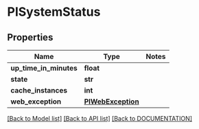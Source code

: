 # PISystemStatus

## Properties
Name | Type | Notes
------------ | ------------- | -------------
**up_time_in_minutes** | **float**
**state** | **str**
**cache_instances** | **int**
**web_exception** | **[**PIWebException**](../models/PIWebException.md)**

[[Back to Model list]](../../DOCUMENTATION.md#documentation-for-models) [[Back to API list]](../../DOCUMENTATION.md#documentation-for-api-endpoints) [[Back to DOCUMENTATION]](../../DOCUMENTATION.md)
